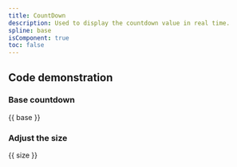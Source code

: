 ```yaml
---
title: CountDown
description: Used to display the countdown value in real time.
spline: base
isComponent: true
toc: false
---
```


## Code demonstration

### Base countdown

{{ base }}

### Adjust the size

{{ size }}
